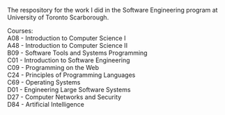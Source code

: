 The respository for the work I did in the Software Engineering program at University of Toronto Scarborough.

Courses:  
A08 - Introduction to Computer Science I  
A48 - Introduction to Computer Science II  
B09 - Software Tools and Systems Programming  
C01 - Introduction to Software Engineering  
C09 - Programming on the Web  
C24 - Principles of Programming Languages  
C69 - Operating Systems  
D01 - Engineering Large Software Systems  
D27 - Computer Networks and Security  
D84 - Artificial Intelligence  
